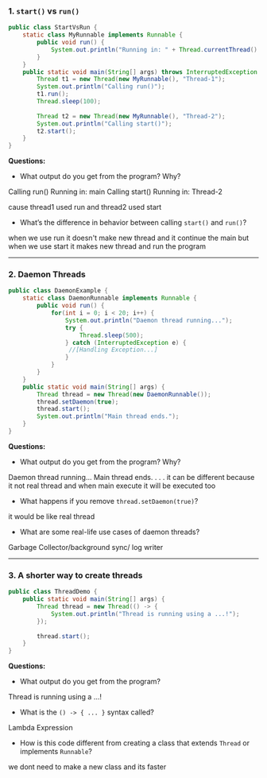 ### 1. `start()` vs `run()`

```java  
public class StartVsRun {    
    static class MyRunnable implements Runnable {    
        public void run() {    
            System.out.println("Running in: " + Thread.currentThread().getName()); 
        }    
    }    
    public static void main(String[] args) throws InterruptedException {    
        Thread t1 = new Thread(new MyRunnable(), "Thread-1");    
        System.out.println("Calling run()");    
        t1.run();    
        Thread.sleep(100);    
    
        Thread t2 = new Thread(new MyRunnable(), "Thread-2");    
        System.out.println("Calling start()");    
        t2.start();    
    }  
}  
```  

**Questions:**

- What output do you get from the program? Why?

Calling run()
Running in: main
Calling start()
Running in: Thread-2

cause  thread1 used run and thread2 used start

- What’s the difference in behavior between calling `start()` and `run()`?

when we use run it doesn't make new thread and it continue the main but when we use start it makes new thread and run the program

---  

### 2. Daemon Threads

```java  
public class DaemonExample {    
    static class DaemonRunnable implements Runnable {    
        public void run() {    
            for(int i = 0; i < 20; i++) {    
                System.out.println("Daemon thread running...");    
                try {    
                    Thread.sleep(500);    
                } catch (InterruptedException e) {    
                 //[Handling Exception...]  
                }            
            }    
        }    
    }    
    public static void main(String[] args) {    
        Thread thread = new Thread(new DaemonRunnable());    
        thread.setDaemon(true);    
        thread.start();    
        System.out.println("Main thread ends.");    
    }  
}  
```  

**Questions:**
- What output do you get from the program? Why?

Daemon thread running...
Main thread ends.
.
.
.
it can be different 
because it not real thread and when main execute it will be executed too


- What happens if you remove `thread.setDaemon(true)`?

it would be like real thread 

- What are some real-life use cases of daemon threads?

Garbage Collector/background sync/ log writer
  
---  

### 3. A shorter way to create threads

```java  
public class ThreadDemo {  
    public static void main(String[] args) {  
        Thread thread = new Thread(() -> {  
            System.out.println("Thread is running using a ...!");  
        });  
  
        thread.start();  
    }  
}   
```  

**Questions:**
- What output do you get from the program?

Thread is running using a ...!

- What is the `() -> { ... }` syntax called?

Lambda Expression

- How is this code different from creating a class that extends `Thread` or implements `Runnable`?

we dont need to make a new class and its faster
